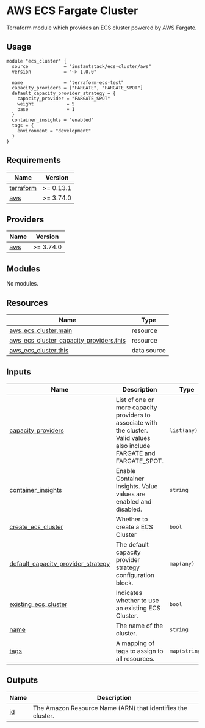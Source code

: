 # AWS ECS Fargate Cluster
Terraform module which provides an ECS cluster powered by AWS Fargate.

## Usage

```hcl
module "ecs_cluster" {
  source             = "instantstack/ecs-cluster/aws"
  version            = "~> 1.0.0"

  name               = "terraform-ecs-test"
  capacity_providers = ["FARGATE", "FARGATE_SPOT"]
  default_capacity_provider_strategy = {
    capacity_provider = "FARGATE_SPOT"
    weight            = 5
    base              = 1
  }
  container_insights = "enabled"
  tags = {
    environment = "development"
  }
}
```

## Requirements

| Name | Version |
|------|---------|
| <a name="requirement_terraform"></a> [terraform](#requirement\_terraform) | >= 0.13.1 |
| <a name="requirement_aws"></a> [aws](#requirement\_aws) | >= 3.74.0 |

## Providers

| Name | Version |
|------|---------|
| <a name="provider_aws"></a> [aws](#provider\_aws) | >= 3.74.0 |

## Modules

No modules.

## Resources

| Name | Type |
|------|------|
| [aws_ecs_cluster.main](https://registry.terraform.io/providers/hashicorp/aws/latest/docs/resources/ecs_cluster) | resource |
| [aws_ecs_cluster_capacity_providers.this](https://registry.terraform.io/providers/hashicorp/aws/latest/docs/resources/ecs_cluster_capacity_providers) | resource |
| [aws_ecs_cluster.this](https://registry.terraform.io/providers/hashicorp/aws/latest/docs/data-sources/ecs_cluster) | data source |

## Inputs

| Name | Description | Type | Default | Required |
|------|-------------|------|---------|:--------:|
| <a name="input_capacity_providers"></a> [capacity\_providers](#input\_capacity\_providers) | List of one or more capacity providers to associate with the cluster. Valid values also include FARGATE and FARGATE\_SPOT. | `list(any)` | <pre>[<br>  "FARGATE",<br>  "FARGATE_SPOT"<br>]</pre> | no |
| <a name="input_container_insights"></a> [container\_insights](#input\_container\_insights) | Enable Container Insights. Value values are enabled and disabled. | `string` | `"disabled"` | no |
| <a name="input_create_ecs_cluster"></a> [create\_ecs\_cluster](#input\_create\_ecs\_cluster) | Whether to create a ECS Cluster | `bool` | `true` | no |
| <a name="input_default_capacity_provider_strategy"></a> [default\_capacity\_provider\_strategy](#input\_default\_capacity\_provider\_strategy) | The default capacity provider strategy configuration block. | `map(any)` | `null` | no |
| <a name="input_existing_ecs_cluster"></a> [existing\_ecs\_cluster](#input\_existing\_ecs\_cluster) | Indicates whether to use an existing ECS Cluster. | `bool` | `false` | no |
| <a name="input_name"></a> [name](#input\_name) | The name of the cluster. | `string` | n/a | yes |
| <a name="input_tags"></a> [tags](#input\_tags) | A mapping of tags to assign to all resources. | `map(string)` | `{}` | no |

## Outputs

| Name | Description |
|------|-------------|
| <a name="output_id"></a> [id](#output\_id) | The Amazon Resource Name (ARN) that identifies the cluster. |
